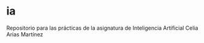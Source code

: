 # ia
Repositorio para las prácticas de la asignatura de Inteligencia Artificial
Celia Arias Martínez
